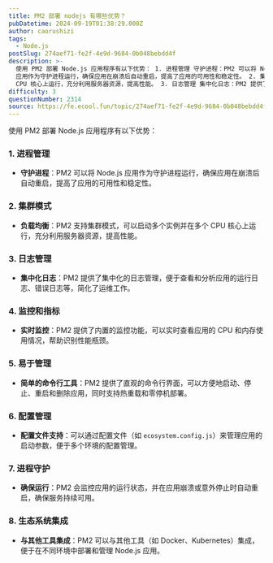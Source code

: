 ```yaml
---
title: PM2 部署 nodejs 有哪些优势？
pubDatetime: 2024-09-19T01:38:29.000Z
author: caorushizi
tags:
  - Node.js
postSlug: 274aef71-fe2f-4e9d-9684-0b048bebdd4f
description: >-
  使用 PM2 部署 Node.js 应用程序有以下优势： 1. 进程管理 守护进程：PM2 可以将 Node.js
  应用作为守护进程运行，确保应用在崩溃后自动重启，提高了应用的可用性和稳定性。 2. 集群模式 负载均衡：PM2 支持集群模式，可以启动多个实例并在多个
  CPU 核心上运行，充分利用服务器资源，提高性能。 3. 日志管理 集中化日志：PM2 提供了集中化的日志管理，便于查看和分析应用的
difficulty: 3
questionNumber: 2314
source: https://fe.ecool.fun/topic/274aef71-fe2f-4e9d-9684-0b048bebdd4f
---
```


使用 PM2 部署 Node.js 应用程序有以下优势：

### **1. 进程管理**

- **守护进程**：PM2 可以将 Node.js 应用作为守护进程运行，确保应用在崩溃后自动重启，提高了应用的可用性和稳定性。

### **2. 集群模式**

- **负载均衡**：PM2 支持集群模式，可以启动多个实例并在多个 CPU 核心上运行，充分利用服务器资源，提高性能。

### **3. 日志管理**

- **集中化日志**：PM2 提供了集中化的日志管理，便于查看和分析应用的运行日志、错误日志等，简化了运维工作。

### **4. 监控和指标**

- **实时监控**：PM2 提供了内置的监控功能，可以实时查看应用的 CPU 和内存使用情况，帮助识别性能瓶颈。

### **5. 易于管理**

- **简单的命令行工具**：PM2 提供了直观的命令行界面，可以方便地启动、停止、重启和删除应用，同时支持热重载和零停机部署。

### **6. 配置管理**

- **配置文件支持**：可以通过配置文件（如 `ecosystem.config.js`）来管理应用的启动参数，便于多个环境的配置管理。

### **7. 进程守护**

- **确保运行**：PM2 会监控应用的运行状态，并在应用崩溃或意外停止时自动重启，确保服务持续可用。

### **8. 生态系统集成**

- **与其他工具集成**：PM2 可以与其他工具（如 Docker、Kubernetes）集成，便于在不同环境中部署和管理 Node.js 应用。
